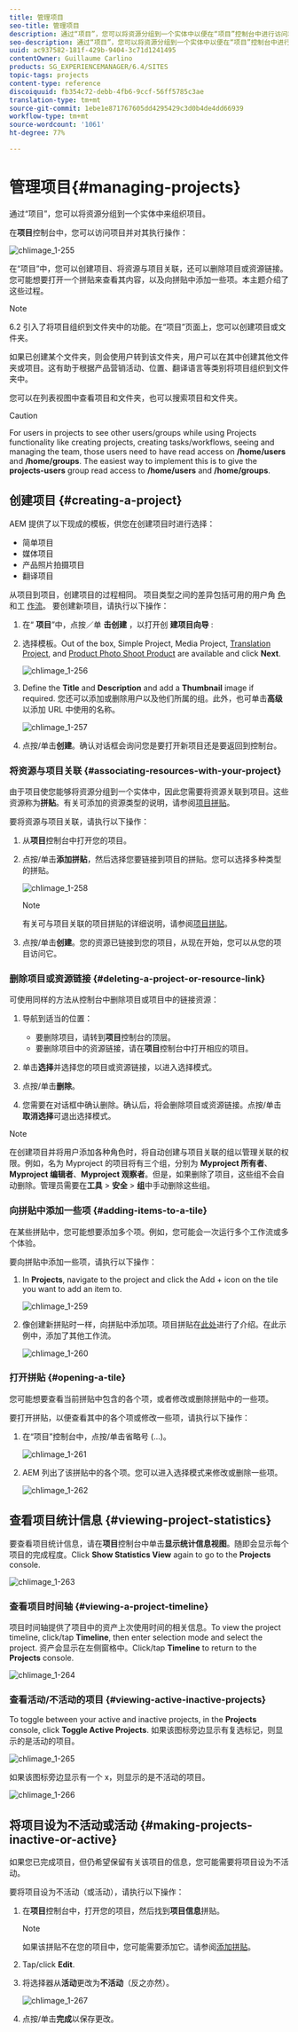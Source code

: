 ```yaml
---
title: 管理项目
seo-title: 管理项目
description: 通过“项目”，您可以将资源分组到一个实体中以便在“项目”控制台中进行访问和管理，从而组织项目
seo-description: 通过“项目”，您可以将资源分组到一个实体中以便在“项目”控制台中进行访问和管理，从而组织项目
uuid: ac937582-181f-429b-9404-3c71d1241495
contentOwner: Guillaume Carlino
products: SG_EXPERIENCEMANAGER/6.4/SITES
topic-tags: projects
content-type: reference
discoiquuid: fb354c72-debb-4fb6-9ccf-56ff5785c3ae
translation-type: tm+mt
source-git-commit: 1ebe1e871767605dd4295429c3d0b4de4dd66939
workflow-type: tm+mt
source-wordcount: '1061'
ht-degree: 77%

---
```



# 管理项目{#managing-projects}

通过“项目”，您可以将资源分组到一个实体中来组织项目。

在&#x200B;**项目**&#x200B;控制台中，您可以访问项目并对其执行操作：

![chlimage_1-255](assets/chlimage_1-255.png)

在“项目”中，您可以创建项目、将资源与项目关联，还可以删除项目或资源链接。您可能想要打开一个拼贴来查看其内容，以及向拼贴中添加一些项。本主题介绍了这些过程。

>[!NOTE]
>
>6.2 引入了将项目组织到文件夹中的功能。在“项目”页面上，您可以创建项目或文件夹。
>
>如果已创建某个文件夹，则会使用户转到该文件夹，用户可以在其中创建其他文件夹或项目。这有助于根据产品营销活动、位置、翻译语言等类别将项目组织到文件夹中。
>
>您可以在列表视图中查看项目和文件夹，也可以搜索项目和文件夹。

>[!CAUTION]
>
>For users in projects to see other users/groups while using Projects functionality like creating projects, creating tasks/workflows, seeing and managing the team, those users need to have read access on **/home/users** and **/home/groups**. The easiest way to implement this is to give the **projects-users** group read access to **/home/users** and **/home/groups**.

## 创建项目 {#creating-a-project}

AEM 提供了以下现成的模板，供您在创建项目时进行选择：

* 简单项目
* 媒体项目
* 产品照片拍摄项目
* 翻译项目

从项目到项目，创建项目的过程相同。 项目类型之间的差异包括可用的用户角 [色](/help/sites-authoring/projects.md) 和工 [作流](/help/sites-authoring/projects-with-workflows.md)。  要创建新项目，请执行以下操作：

1. 在“ **项目**”中，点按／单 **击创建** ，以打开创 **建项目向导** :
1. 选择模板。Out of the box, Simple Project, Media Project, [Translation Project](/help/sites-administering/tc-manage.md), and [Product Photo Shoot Product](/help/sites-authoring/managing-product-information.md) are available and click **Next**.

   ![chlimage_1-256](assets/chlimage_1-256.png)

1. Define the **Title** and **Description** and add a **Thumbnail** image if required. 您还可以添加或删除用户以及他们所属的组。此外，也可单击&#x200B;**高级**&#x200B;以添加 URL 中使用的名称。

   ![chlimage_1-257](assets/chlimage_1-257.png)

1. 点按/单击&#x200B;**创建**。确认对话框会询问您是要打开新项目还是要返回到控制台。

### 将资源与项目关联 {#associating-resources-with-your-project}

由于项目使您能够将资源分组到一个实体中，因此您需要将资源关联到项目。这些资源称为&#x200B;**拼贴**。有关可添加的资源类型的说明，请参阅[项目拼贴](/help/sites-authoring/projects.md#project-tiles)。

要将资源与项目关联，请执行以下操作：

1. 从&#x200B;**项目**&#x200B;控制台中打开您的项目。
1. 点按/单击&#x200B;**添加拼贴**，然后选择您要链接到项目的拼贴。您可以选择多种类型的拼贴。

   ![chlimage_1-258](assets/chlimage_1-258.png)

   >[!NOTE]
   >
   >有关可与项目关联的项目拼贴的详细说明，请参阅[项目拼贴](/help/sites-authoring/projects.md#project-tiles)。

1. 点按/单击&#x200B;**创建**。您的资源已链接到您的项目，从现在开始，您可以从您的项目访问它。

### 删除项目或资源链接 {#deleting-a-project-or-resource-link}

可使用同样的方法从控制台中删除项目或项目中的链接资源：

1. 导航到适当的位置：

   * 要删除项目，请转到&#x200B;**项目**&#x200B;控制台的顶层。
   * 要删除项目中的资源链接，请在&#x200B;**项目**&#x200B;控制台中打开相应的项目。

1. 单击&#x200B;**选择**&#x200B;并选择您的项目或资源链接，以进入选择模式。
1. 点按/单击&#x200B;**删除**。

1. 您需要在对话框中确认删除。确认后，将会删除项目或资源链接。点按/单击&#x200B;**取消选择**&#x200B;可退出选择模式。

>[!NOTE]
>
>在创建项目并将用户添加各种角色时，将自动创建与项目关联的组以管理关联的权限。例如，名为 Myproject 的项目将有三个组，分别为 **Myproject 所有者**、**Myproject 编辑者**、**Myproject 观察者**。但是，如果删除了项目，这些组不会自动删除。管理员需要在&#x200B;**工具** > **安全** > **组**&#x200B;中手动删除这些组。

### 向拼贴中添加一些项 {#adding-items-to-a-tile}

在某些拼贴中，您可能想要添加多个项。例如，您可能会一次运行多个工作流或多个体验。

要向拼贴中添加一些项，请执行以下操作：

1. In **Projects**, navigate to the project and click the Add + icon on the tile you want to add an item to.

   ![chlimage_1-259](assets/chlimage_1-259.png)

1. 像创建新拼贴时一样，向拼贴中添加项。项目拼贴在[此处](/help/sites-authoring/projects.md#project-tiles)进行了介绍。在此示例中，添加了其他工作流。

   ![chlimage_1-260](assets/chlimage_1-260.png)

### 打开拼贴 {#opening-a-tile}

您可能想要查看当前拼贴中包含的各个项，或者修改或删除拼贴中的一些项。

要打开拼贴，以便查看其中的各个项或修改一些项，请执行以下操作：

1. 在“项目”控制台中，点按/单击省略号 (...)。

   ![chlimage_1-261](assets/chlimage_1-261.png)

1. AEM 列出了该拼贴中的各个项。您可以进入选择模式来修改或删除一些项。

   ![chlimage_1-262](assets/chlimage_1-262.png)

## 查看项目统计信息 {#viewing-project-statistics}

要查看项目统计信息，请在&#x200B;**项目**&#x200B;控制台中单击&#x200B;**显示统计信息视图**。随即会显示每个项目的完成程度。Click **Show Statistics View** again to go to the **Projects** console.

![chlimage_1-263](assets/chlimage_1-263.png)

### 查看项目时间轴 {#viewing-a-project-timeline}

项目时间轴提供了项目中的资产上次使用时间的相关信息。To view the project timeline, click/tap **Timeline**, then enter selection mode and select the project. 资产会显示在左侧窗格中。Click/tap **Timeline** to return to the **Projects** console.

![chlimage_1-264](assets/chlimage_1-264.png)

### 查看活动/不活动的项目 {#viewing-active-inactive-projects}

To toggle between your active and inactive projects, in the **Projects** console, click **Toggle Active Projects**. 如果该图标旁边显示有复选标记，则显示的是活动的项目。

![chlimage_1-265](assets/chlimage_1-265.png)

如果该图标旁边显示有一个 x，则显示的是不活动的项目。

![chlimage_1-266](assets/chlimage_1-266.png)

## 将项目设为不活动或活动 {#making-projects-inactive-or-active}

如果您已完成项目，但仍希望保留有关该项目的信息，您可能需要将项目设为不活动。

要将项目设为不活动（或活动），请执行以下操作：

1. 在&#x200B;**项目**&#x200B;控制台中，打开您的项目，然后找到&#x200B;**项目信息**&#x200B;拼贴。

   >[!NOTE]
   如果该拼贴不在您的项目中，您可能需要添加它。请参阅[添加拼贴](#adding-items-to-a-tile)。

1. Tap/click **Edit**.
1. 将选择器从&#x200B;**活动**&#x200B;更改为&#x200B;**不活动**（反之亦然）。

   ![chlimage_1-267](assets/chlimage_1-267.png)

1. 点按/单击&#x200B;**完成**&#x200B;以保存更改。

